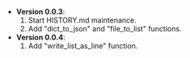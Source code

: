 + **Version 0.0.3**:
  1. Start HISTORY.md maintenance.
  2. Add "dict_to_json" and "file_to_list" functions.
+ **Version 0.0.4**:
  1. Add "write_list_as_line" function.
